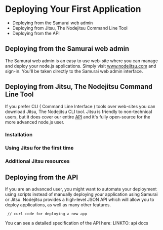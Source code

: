 # Deploying Your First Application

- Deploying from the Samurai web admin
- Deploying from Jitsu, The Nodejitsu Command Line Tool 
- Deploying from the API

## Deploying from the Samurai web admin

The Samurai web admin is an easy to use web-site where you can manage and deploy your node.js applications. Simply visit www.nodejitsu.com and sign-in. You'll be taken directly to the Samurai web admin interface.

## Deploying from Jitsu, The Nodejitsu Command Line Tool 

If you prefer CLI ( Command Line Interface ) tools over web-sites you can download Jitsu, The Nodejitsu CLI tool. Jitsu is friendly to non-technical users, but it does cover our entire [API](API) and it's fully open-source for the more advanced node.js user. 

### Installation 

### Using Jitsu for the first time

### Additional Jitsu resources

## Deploying from the API

If you are an advanced user, you might want to automate your deployment using scripts instead of manually deploying your application using Samurai or Jitsu. Nodejitsu provides a high-level JSON API which will allow you to deploy applications, as well as many other features. 

     // curl code for deploying a new app
     
You can see a detailed specification of the API here: LINKTO: api docs

